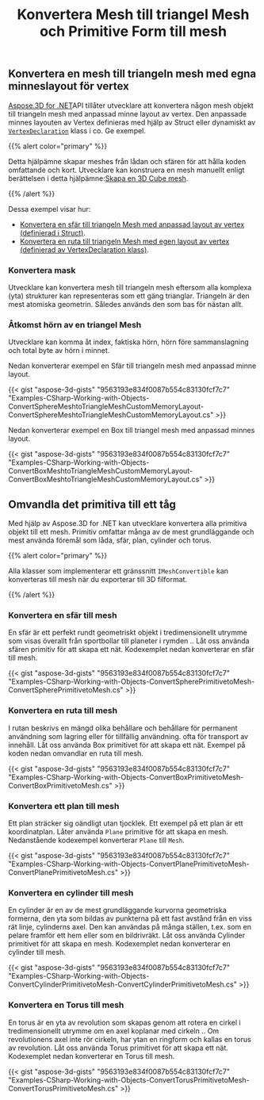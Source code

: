 ﻿---
title: Konvertera Mesh till triangel Mesh och Primitive Form till mesh
type: docs
weight: 30
url: /sv/net/convert-mesh-to-triangle-mesh-and-primitive-shape-to-mesh/
description: Aspose.3D for .NET API gör det möjligt för utvecklare att konvertera alla mesh objekt till triangelnät med anpassat minne Vertexens layout. Vertex egen layout definieras med Struct eller dynamiskt av VertexDeclaration klass i co. Ge exempel.
---
## **Konvertera en mesh till triangeln mesh med egna minneslayout för vertex**
[Aspose.3D for .NET](https://products.aspose.com/3d/net/)API tillåter utvecklare att konvertera någon mesh objekt till triangeln mesh med anpassad minne layout av vertex. Den anpassade minnes layouten av Vertex definieras med hjälp av Struct eller dynamiskt av [`VertexDeclaration`](https://reference.aspose.com/3d/net/aspose.threed.utilities/vertexdeclaration/) klass i co. Ge exempel.

{{% alert color="primary" %}}

Detta hjälpämne skapar meshes från lådan och sfären för att hålla koden omfattande och kort. Utvecklare kan konstruera en mesh manuellt enligt berättelsen i detta hjälpämne:[Skapa en 3D Cube mesh](/3d/sv/net/create-3d-mesh-and-scene/).

{{% /alert %}}

Dessa exempel visar hur:

- [Konvertera en sfär till triangeln Mesh med anpassad layout av vertex (definierad i Struct)](/3d/sv/net/convert-mesh-to-triangle-mesh-and-primitive-shape-to-mesh/).
- [Konvertera en ruta till triangeln Mesh med egen layout av vertex (definierad av VertexDeclaration klass)](/3d/sv/net/convert-mesh-to-triangle-mesh-and-primitive-shape-to-mesh/).
### **Konvertera mask**
Utvecklare kan konvertera mesh till triangeln mesh eftersom alla komplexa (yta) strukturer kan representeras som ett gäng trianglar. Triangeln är den mest atomiska geometrin. Således används den som bas för nästan allt.
### **Åtkomst hörn av en triangel Mesh**
Utvecklare kan komma åt index, faktiska hörn, hörn före sammanslagning och total byte av hörn i minnet.

Nedan konverterar exempel en Sfär till triangeln mesh med anpassad minne layout.

{{< gist "aspose-3d-gists" "9563193e834f0087b554c83130fcf7c7" "Examples-CSharp-Working-with-Objects-ConvertSphereMeshtoTriangleMeshCustomMemoryLayout-ConvertSphereMeshtoTriangleMeshCustomMemoryLayout.cs" >}}




Nedan konverterar exempel en Box till triangel mesh med anpassad minnes layout.

{{< gist "aspose-3d-gists" "9563193e834f0087b554c83130fcf7c7" "Examples-CSharp-Working-with-Objects-ConvertBoxMeshtoTriangleMeshCustomMemoryLayout-ConvertBoxMeshtoTriangleMeshCustomMemoryLayout.cs" >}}
## **Omvandla det primitiva till ett tåg**
Med hjälp av Aspose.3D for .NET kan utvecklare konvertera alla primitiva objekt till ett mesh. Primitiv omfattar många av de mest grundläggande och mest använda föremål som låda, sfär, plan, cylinder och torus.

{{% alert color="primary" %}}

Alla klasser som implementerar ett gränssnitt `IMeshConvertible` kan konverteras till mesh när du exporterar till 3D filformat.

{{% /alert %}}
### **Konvertera en sfär till mesh**
En sfär är ett perfekt rundt geometriskt objekt i tredimensionellt utrymme som visas överallt från sportbollar till planeter i rymden .. Låt oss använda sfären primitiv för att skapa ett nät.
Kodexemplet nedan konverterar en sfär till mesh.

{{< gist "aspose-3d-gists" "9563193e834f0087b554c83130fcf7c7" "Examples-CSharp-Working-with-Objects-ConvertSpherePrimitivetoMesh-ConvertSpherePrimitivetoMesh.cs" >}}
### **Konvertera en ruta till mesh**
I rutan beskrivs en mängd olika behållare och behållare för permanent användning som lagring eller för tillfällig användning. ofta för transport av innehåll. Låt oss använda Box primitivet för att skapa ett nät. Exempel på koden nedan omvandlar en ruta till mesh.

{{< gist "aspose-3d-gists" "9563193e834f0087b554c83130fcf7c7" "Examples-CSharp-Working-with-Objects-ConvertBoxPrimitivetoMesh-ConvertBoxPrimitivetoMesh.cs" >}}
### **Konvertera ett plan till mesh**
Ett plan sträcker sig oändligt utan tjocklek. Ett exempel på ett plan är ett koordinatplan. Låter använda `Plane` primitive för att skapa en mesh. Nedanstående kodexempel konverterar `Plane` till `Mesh`.

{{< gist "aspose-3d-gists" "9563193e834f0087b554c83130fcf7c7" "Examples-CSharp-Working-with-Objects-ConvertPlanePrimitivetoMesh-ConvertPlanePrimitivetoMesh.cs" >}}
### **Konvertera en cylinder till mesh**
En cylinder är en av de mest grundläggande kurvorna geometriska formerna, den yta som bildas av punkterna på ett fast avstånd från en viss rät linje, cylinderns axel. Den kan användas på många ställen, t.ex. som en pelare framför ett hem eller som en bildrivräkt. Låt oss använda Cylinder primitivet för att skapa en mesh. Kodexemplet nedan konverterar en cylinder till mesh.

{{< gist "aspose-3d-gists" "9563193e834f0087b554c83130fcf7c7" "Examples-CSharp-Working-with-Objects-ConvertCylinderPrimitivetoMesh-ConvertCylinderPrimitivetoMesh.cs" >}}
### **Konvertera en Torus till mesh**
En torus är en yta av revolution som skapas genom att rotera en cirkel i tredimensionellt utrymme om en axel koplanar med cirkeln .. Om revolutionens axel inte rör cirkeln, har ytan en ringform och kallas en torus av revolution. Låt oss använda Torus primitivet för att skapa ett nät. Kodexemplet nedan konverterar en Torus till mesh.

{{< gist "aspose-3d-gists" "9563193e834f0087b554c83130fcf7c7" "Examples-CSharp-Working-with-Objects-ConvertTorusPrimitivetoMesh-ConvertTorusPrimitivetoMesh.cs" >}}
